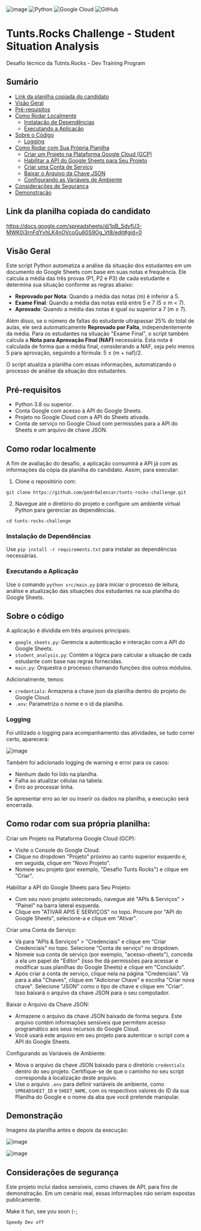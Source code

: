 ![image](https://github.com/pedr0alencar/tunts-rocks-challenge/assets/122798848/3ee79eb2-f0ff-4b8e-b4b4-37cf63dac95a)
![Python](https://img.shields.io/badge/python-3670A0?style=for-the-badge&logo=python&logoColor=ffdd54)
![Google Cloud](https://img.shields.io/badge/GoogleCloud-%234285F4.svg?style=for-the-badge&logo=google-cloud&logoColor=white)
![GitHub](https://img.shields.io/badge/github-%23121011.svg?style=for-the-badge&logo=github&logoColor=white)

# Tunts.Rocks Challenge - Student Situation Analysis
Desafio técnico da Tutnts.Rocks - Dev Training Program  

## Sumário

- [Link da planilha copiada do candidato](#link-da-planilha-copiada-do-candidato)
- [Visão Geral](#visão-geral)
- [Pré-requisitos](#pré-requisitos)
- [Como Rodar Localmente](#como-rodar-localmente)
    - [Instalação de Dependências](#instalação-de-dependências)
    - [Executando a Aplicação](#executando-a-aplicação)
- [Sobre o Código](#sobre-o-código)
    - [Logging](#logging)
- [Como Rodar com Sua Própria Planilha](#como-rodar-com-sua-própria-planilha)
    - [Criar um Projeto na Plataforma Google Cloud (GCP)](#criar-um-projeto-na-plataforma-google-cloud-gcp)
    - [Habilitar a API do Google Sheets para Seu Projeto](#habilitar-a-api-do-google-sheets-para-seu-projeto)
    - [Criar uma Conta de Serviço](#criar-uma-conta-de-serviço)
    - [Baixar o Arquivo da Chave JSON](#baixar-o-arquivo-da-chave-json)
    - [Configurando as Variáveis de Ambiente](#configurando-as-variáveis-de-ambiente)
- [Considerações de Segurança](#considerações-de-segurança)
- [Demonstração](#demonstração)



## Link da planilha copiada do candidato
https://docs.google.com/spreadsheets/d/1qB_SdyfU3-MWK0i3rnFdYvhLK4nOVcoGu60S9Og_Vt8/edit#gid=0 

   

## Visão Geral
Este script Python automatiza a análise da situação dos estudantes em um documento do Google Sheets com base em suas notas e frequência. Ele calcula a média das três provas (P1, P2 e P3) de cada estudante e determina sua situação conforme as regras abaixo:

- **Reprovado por Nota**: Quando a média das notas (m) é inferior a 5.
- **Exame Final**: Quando a média das notas está entre 5 e 7 (5 ≤ m < 7).
- **Aprovado**: Quando a média das notas é igual ou superior a 7 (m ≥ 7).

Além disso, se o número de faltas do estudante ultrapassar 25% do total de aulas, ele será automaticamente **Reprovado por Falta**, independentemente da média. Para os estudantes na situação "Exame Final", o script também calcula a **Nota para Aprovação Final (NAF)** necessária. Esta nota é calculada de forma que a média final, considerando a NAF, seja pelo menos 5 para aprovação, seguindo a fórmula: 5 ≤ (m + naf)/2.

O script atualiza a planilha com essas informações, automatizando o processo de análise da situação dos estudantes.

## Pré-requisitos
- Python 3.8 ou superior.
- Conta Google com acesso à API do Google Sheets.
- Projeto no Google Cloud com a API do Sheets ativada.
- Conta de serviço no Google Cloud com permissões para a API do Sheets e um arquivo de chave JSON.

## Como rodar localmente
A fim de avaliação do desafio, a aplicação consumirá a API já com as informações da cópia da planilha do candidato. Assim, para executar:

1. Clone o repositório com:
```
git clone https://github.com/pedr0alencar/tunts-rocks-challenge.git
```
2. Navegue até o diretório do projeto e configure um ambiente virtual Python para gerenciar as dependências.
```
cd tunts-rocks-challenge
```

### Instalação de Dependências
Use `pip install -r requirements.txt` para instalar as dependências necessárias.


### Executando a Aplicação
Use o comando `python src/main.py` para iniciar o processo de leitura, análise e atualização das situações dos estudantes na sua planilha do Google Sheets.

## Sobre o código
A aplicação é dividida em três arquivos principais:

- `google_sheets.py`: Gerencia a autenticação e interação com a API do Google Sheets.
- `student_analysis.py`: Contém a lógica para calcular a situação de cada estudante com base nas regras fornecidas.
- `main.py`: Orquestra o processo chamando funções dos outros módulos.

Adicionalmente, temos:
- `credentials`: Armazena a chave json da planilha dentro do projeto do Google Cloud.
- `.env`: Parametriza o nome e o id da planilha.

### Logging
Foi utilizado o logging para acompanhamento das atividades, se tudo correr certo, aparecerá:  

![image](https://github.com/pedr0alencar/tunts-rocks-challenge/assets/122798848/bc52555a-fd0d-446d-aa5a-465b9070c6c0)  
  
Também foi adicionado logging de warning e error para os casos:
- Nenhum dado foi lido na planilha.
- Falha ao atualizar células na tabela.
- Erro ao processar linha.
  
Se apresentar erro ao ler ou inserir os dados na planilha, a execução será encerrada.

## Como rodar com sua própria planilha:
Criar um Projeto na Plataforma Google Cloud (GCP):

- Visite o Console do Google Cloud.
- Clique no dropdown "Projeto" próximo ao canto superior esquerdo e, em seguida, clique em "Novo Projeto".
- Nomeie seu projeto (por exemplo, "Desafio Tunts Rocks") e clique em "Criar".

Habilitar a API do Google Sheets para Seu Projeto:

- Com seu novo projeto selecionado, navegue até "APIs & Serviços" > "Painel" na barra lateral esquerda.
- Clique em "ATIVAR APIS E SERVIÇOS" no topo. Procure por "API do Google Sheets", selecione-a e clique em "Ativar".

Criar uma Conta de Serviço:

- Vá para "APIs & Serviços" > "Credenciais" e clique em "Criar Credenciais" no topo. Selecione "Conta de serviço" no dropdown.
- Nomeie sua conta de serviço (por exemplo, "acesso-sheets"), conceda a ela um papel de "Editor" (isso lhe dá permissões para acessar e modificar suas planilhas do Google Sheets) e clique em "Concluído".
- Após criar a conta de serviço, clique nela na página "Credenciais". Vá para a aba "Chaves", clique em "Adicionar Chave" e escolha "Criar nova chave". Selecione "JSON" como o tipo de chave e clique em "Criar". Isso baixará o arquivo da chave JSON para o seu computador.

Baixar o Arquivo da Chave JSON:

- Armazene o arquivo da chave JSON baixado de forma segura. Este arquivo contém informações sensíveis que permitem acesso programático aos seus recursos do Google Cloud.
- Você usará este arquivo em seu projeto para autenticar o script com a API do Google Sheets.

Configurando as Variáveis de Ambiente:

- Mova o arquivo da chave JSON baixado para o diretório `credentials` dentro do seu projeto. Certifique-se de que o caminho no seu script corresponda à localização deste arquivo.
- Use o arquivo `.env` para definir variáveis de ambiente, como `SPREADSHEET_ID` e `SHEET_NAME`, com os respectivos valores do ID da sua Planilha do Google e o nome da aba que você pretende manipular.

## Demonstração
Imagens da planilha antes e depois da execução:  
  
![image](https://github.com/pedr0alencar/tunts-rocks-challenge/assets/122798848/3ceb90fc-66bb-4f9b-ad35-45a4ff83742f)
  
![image](https://github.com/pedr0alencar/tunts-rocks-challenge/assets/122798848/a5597c96-6ddb-4e17-8564-9616c080b4a7)


## Considerações de segurança
Este projeto inclui dados sensíveis, como chaves de API, para fins de demonstração. Em um cenário real, essas informações não seriam expostas publicamente. 

Make it fun, see you soon (-;
```
Speedy Dev off
```


